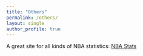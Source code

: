 ```yaml
---
title: "Others"
permalink: /others/
layout: single
author_profile: true
---
```


A great site for all kinds of NBA statistics: [NBA Stats](https://www.nba.com/stats) 
